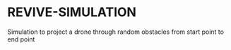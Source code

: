 # REVIVE-SIMULATION
 Simulation to project a drone through random obstacles from start point to end point
